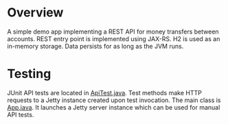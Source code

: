 # Overview
A simple demo app implementing a REST API for money transfers between accounts. REST entry point is implemented using JAX-RS.
H2 is used as an in-memory storage. Data persists for as long as the JVM runs.

# Testing
JUnit API tests are located in [ApiTest.java](/src/test/java/ru/ptrofimov/demo/rest/ApiTest.java). Test methods make HTTP requests to a Jetty instance created upon test invocation.
The main class is [App.java](/src/main/java/ru/ptrofimov/demo/App.java). It launches a Jetty server instance which can be used for manual API tests.